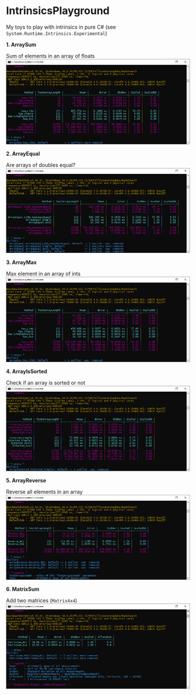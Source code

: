 # IntrinsicsPlayground

My toys to play with intrinsics in pure C# (see `System.Runtime.Intrinsics.Experimental`)

**1. ArraySum**

Sum of elements in an array of floats 
![alt text](Screenshots/ArraySum.png)

**2. ArrayEqual**

Are arrays of doubles equal?
![alt text](Screenshots/ArrayEqual.png)

**3. ArrayMax**

Max element in an array of ints 
![alt text](Screenshots/ArrayMax.png)

**4. ArrayIsSorted**

Check if an array is sorted or not
![alt text](Screenshots/ArrayIsSorted.png)

**5. ArrayReverse**

Reverse all elements in an array
![alt text](Screenshots/ArrayReverse.png)


**6. MatrixSum**

Add two matrices (`Matrix4x4`)
![alt text](Screenshots/MatrixSum.png)
